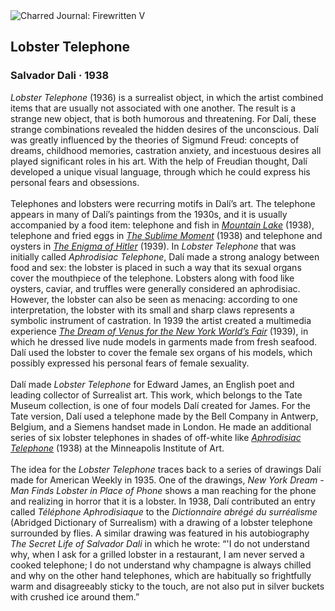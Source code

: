 <div class="artwork-of-the-day">
  <div class="container">
    <div class="img-wrapper">
      <img
        src="https://uploads7.wikiart.org/images/salvador-dali/lobster-telephone-1938.jpg!Large.jpg"
        alt="Charred Journal: Firewritten V" />
    </div>
    <div class="artwork-detail">
      <div class="artwork-origin"> 
        <h2 class="artwork-name">Lobster Telephone</h2>
        <h3 class="artist">
          Salvador Dali
                    ·  1938
        </h3>
      </div>
      <p class="description">
        <span class="artwork-description-text ng-binding" ng-bind-html="viewModel.ArtworkOfTheDay.Description | unsafe"><i>Lobster Telephone</i> (1936)  is a surrealist object, in which the artist combined items that are usually not associated with one another. The result is a strange new object, that is both humorous and threatening. For Dalí, these strange combinations revealed the hidden desires of the unconscious. Dalí was greatly influenced by the theories of Sigmund Freud: concepts of dreams, childhood memories, castration anxiety, and incestuous desires all played significant roles in his art. With the help of Freudian thought, Dalí developed a unique visual language, through which he could express his personal fears and obsessions.<br><br>Telephones and lobsters were recurring motifs in Dalí’s art. The telephone appears in many of Dalí’s paintings from the 1930s, and it is usually accompanied by a food item: telephone and fish in <a target="_blank" href="https://www.wikiart.org/en/salvador-dali/mountain-lake"><i>Mountain Lake</i></a> (1938), telephone and fried eggs in <a target="_blank" href="https://www.wikiart.org/en/salvador-dali/the-sublime-moment"><i>The Sublime Moment</i></a> (1938) and telephone and oysters in <a target="_blank" href="https://www.wikiart.org/en/salvador-dali/the-enigma-of-hitler"><i>The Enigma of Hitler</i></a> (1939). In <i>Lobster Telephone</i> that was initially called <i>Aphrodisiac Telephone</i>, Dalí made a strong analogy between food and sex: the lobster is placed in such a way that its sexual organs cover the mouthpiece of the telephone. Lobsters along with food like oysters, caviar, and truffles were generally considered an aphrodisiac. However, the lobster can also be seen as menacing: according to one interpretation, the lobster with its small and sharp claws represents a symbolic instrument of castration. In 1939 the artist created a multimedia experience <a target="_blank" href="https://www.wikiart.org/en/salvador-dali/the-dream-of-venus-for-the-new-york-world-s-fair-1939"><i>The Dream of Venus for the New York World’s Fair</i></a> (1939), in which he dressed live nude models in garments made from fresh seafood. Dalí used the lobster to cover the female sex organs of his models, which possibly expressed his personal fears of female sexuality.<br><br>Dalí made <i>Lobster Telephone</i> for Edward James, an English poet and leading collector of Surrealist art. This work, which belongs to the Tate Museum collection, is one of four models Dalí created for James. For the Tate version, Dalí used a telephone made by the Bell Company in Antwerp, Belgium, and a Siemens handset made in London. He made an additional series of six lobster telephones in shades of off-white like <a target="_blank" href="https://www.wikiart.org/en/salvador-dali/aphrodisiac-telephone-1938"><i>Aphrodisiac Telephone</i></a> (1938) at the Minneapolis Institute of Art.<br><br>The idea for the <i>Lobster Telephone</i> traces back to a series of drawings Dalí made for American Weekly in 1935. One of the drawings, <i>New York Dream - Man Finds Lobster in Place of Phone</i> shows a man reaching for the phone and realizing in horror that it is a lobster. In 1938, Dalí contributed an entry called <i>Téléphone Aphrodisiaque</i> to the <i>Dictionnaire abrégé du surréalisme</i> (Abridged Dictionary of Surrealism) with a drawing of a lobster telephone surrounded by flies. A similar drawing was featured in his autobiography <i>The Secret Life of Salvador Dali</i> in which he wrote: “'I do not understand why, when I ask for a grilled lobster in a restaurant, I am never served a cooked telephone; I do not understand why champagne is always chilled and why on the other hand telephones, which are habitually so frightfully warm and disagreeably sticky to the touch, are not also put in silver buckets with crushed ice around them.”</span>
                        <div class="text-shadow-container" ng-show="showShadow" style=""></div>
      </p>
    </div>
  </div>

</div>
